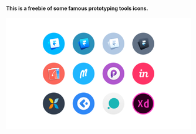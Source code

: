 #### This is a freebie of some famous prototyping tools icons.

<img src="https://raw.githubusercontent.com/HardcoreIOS/Prototyping-Tools-Icons/master/icons.png">
